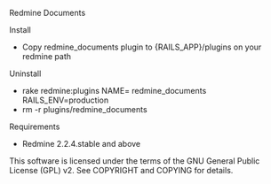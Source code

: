 Redmine Documents

Install

* Copy redmine_documents plugin to {RAILS_APP}/plugins on your redmine path

Uninstall

* rake redmine:plugins NAME= redmine_documents RAILS_ENV=production
* rm -r plugins/redmine_documents

Requirements

* Redmine 2.2.4.stable and above

This software is licensed under the terms of the GNU General Public License (GPL) v2. See COPYRIGHT and COPYING for details.
